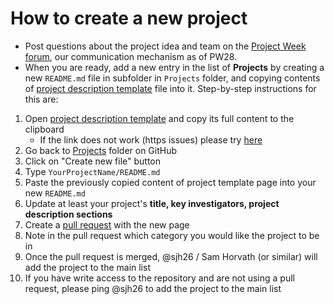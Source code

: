 # How to create a new project

- Post questions about the project idea and team on the [Project Week forum][forum], our communication mechanism as of PW28.
- When you are ready, add a new entry in the list of **Projects** by creating a new `README.md` file in subfolder in `Projects` folder, and copying contents of [project description template][project-description-template] file into it. Step-by-step instructions for this are:

1. Open [project description template][project-description-template] and copy its full content to the clipboard
    * If the link does not work (https issues) please try [here](https://github.com/NA-MIC/ProjectWeek/blob/master/PW30_2019_GranCanaria/Projects/Template/README.md)
3. Go back to [Projects](https://github.com/NA-MIC/ProjectWeek/tree/master/PW39_2023_Montreal/Projects) folder on GitHub
4. Click on "Create new file" button
5. Type `YourProjectName/README.md`
6. Paste the previously copied content of project template page into your new `README.md`
7. Update at least your project's __title, key investigators, project description sections__
8. Create a [pull request](https://help.github.com/articles/creating-a-pull-request/) with the new page
9. Note in the pull request which category you would like the project to be in
10. Once the pull request is merged, @sjh26 / Sam Horvath (or similar) will add the project to the main list
11. If you have write access to the repository and are not using a pull request, please ping @sjh26 to add the project to the main list


[forum]: https://discourse.slicer.org/c/community/project-week
[project-description-template]: https://raw.githubusercontent.com/NA-MIC/ProjectWeek/master/PW30_2019_GranCanaria/Projects/Template/README.md
